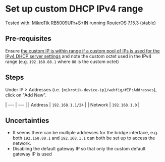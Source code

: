 # Set up custom DHCP IPv4 range

Tested with: [MikroTik RB5009UPr+S+IN](https://mikrotik.com/product/rb5009upr_s_in) running RouterOS 7.15.3 (stable)

## Pre-requisites

Ensure [the custom IP is within range if a custom pool of IPs is used for the IPv4 DHCP server settings](./set-up-custom-dhcp-ipv4-range.md) and note the custom octet used in the IPv4 range (e.g. `192.168.88.1` where `88` is the custom octet)

## Steps

Under IP > Addresses (i.e. `{mikrotik-device-ip}/webfig/#IP:Addresses`), click on "Add New".

| --- | --- |
| Address | `192.168.1.1/24` |
| Network | `192.168.1.0` |

## Uncertainties

- It seems there can be multiple addresses for the bridge interface, e.g. both `192.168.88.1` and `192.168.1.1` can both be set up to access the network. 
- Disabling the default gateway IP so that only the custom default gateway IP is used